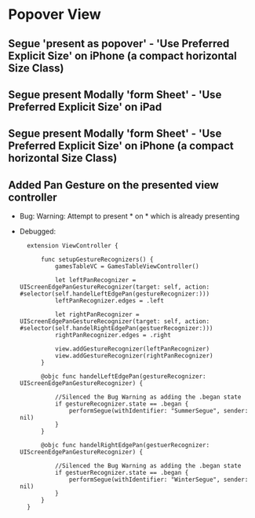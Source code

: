 # Popover View

## Segue 'present as popover' - 'Use Preferred Explicit Size' on iPhone (a compact horizontal Size Class)

## Segue present Modally 'form Sheet' - 'Use Preferred Explicit Size' on iPad

## Segue present Modally 'form Sheet' - 'Use Preferred Explicit Size' on iPhone (a compact horizontal Size Class)

## Added Pan Gesture on the presented view controller
- Bug: Warning: Attempt to present * on * which is already presenting
- Debugged:
        
        extension ViewController {
            
            func setupGestureRecognizers() {
                gamesTableVC = GamesTableViewController()
                
                let leftPanRecognizer = UIScreenEdgePanGestureRecognizer(target: self, action: #selector(self.handelLeftEdgePan(gestureRecognizer:)))
                leftPanRecognizer.edges = .left
                
                let rightPanRecognizer = UIScreenEdgePanGestureRecognizer(target: self, action: #selector(self.handelRightEdgePan(gestuerRecognizer:)))
                rightPanRecognizer.edges = .right
                
                view.addGestureRecognizer(leftPanRecognizer)
                view.addGestureRecognizer(rightPanRecognizer)
            }
            
            @objc func handelLeftEdgePan(gestureRecognizer: UIScreenEdgePanGestureRecognizer) {
            
                //Silenced the Bug Warning as adding the .began state
                if gestureRecognizer.state == .began {
                    performSegue(withIdentifier: "SummerSegue", sender: nil)
                }
            }
            
            @objc func handelRightEdgePan(gestuerRecognizer: UIScreenEdgePanGestureRecognizer) {
            
                //Silenced the Bug Warning as adding the .began state
                if gestuerRecognizer.state == .began {
                    performSegue(withIdentifier: "WinterSegue", sender: nil)
                }
            }
        }

